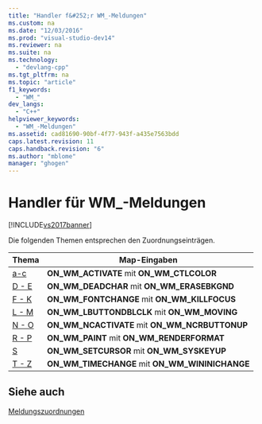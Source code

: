 ```yaml
---
title: "Handler f&#252;r WM_-Meldungen"
ms.custom: na
ms.date: "12/03/2016"
ms.prod: "visual-studio-dev14"
ms.reviewer: na
ms.suite: na
ms.technology: 
  - "devlang-cpp"
ms.tgt_pltfrm: na
ms.topic: "article"
f1_keywords: 
  - "WM_"
dev_langs: 
  - "C++"
helpviewer_keywords: 
  - "WM_-Meldungen"
ms.assetid: cad81690-90bf-4f77-943f-a435e7563bdd
caps.latest.revision: 11
caps.handback.revision: "6"
ms.author: "mblome"
manager: "ghogen"
---
```

# Handler f&#252;r WM_-Meldungen
[!INCLUDE[vs2017banner](../../assembler/inline/includes/vs2017banner.md)]

Die folgenden Themen entsprechen den Zuordnungseinträgen.  
  
|Thema|Map\-Eingaben|  
|-----------|-------------------|  
|[a\-c](../../mfc/reference/wm-message-handlers-a-c.md)|**ON\_WM\_ACTIVATE** mit **ON\_WM\_CTLCOLOR**|  
|[D \- E](../../mfc/reference/wm-message-handlers-d-e.md)|**ON\_WM\_DEADCHAR** mit **ON\_WM\_ERASEBKGND**|  
|[F \- K](../../mfc/reference/wm-message-handlers-f-k.md)|**ON\_WM\_FONTCHANGE** mit **ON\_WM\_KILLFOCUS**|  
|[L \- M](../../mfc/reference/wm-message-handlers-l-m.md)|**ON\_WM\_LBUTTONDBLCLK** mit **ON\_WM\_MOVING**|  
|[N \- O](../../mfc/reference/wm-message-handlers-n-o.md)|**ON\_WM\_NCACTIVATE** mit **ON\_WM\_NCRBUTTONUP**|  
|[R \- P](../../mfc/reference/wm-messages-p-r.md)|**ON\_WM\_PAINT** mit **ON\_WM\_RENDERFORMAT**|  
|[S](../../mfc/reference/wm-messages-s.md)|**ON\_WM\_SETCURSOR** mit **ON\_WM\_SYSKEYUP**|  
|[T \- Z](../../mfc/reference/wm-messages-t-z.md)|**ON\_WM\_TIMECHANGE** mit **ON\_WM\_WININICHANGE**|  
  
## Siehe auch  
 [Meldungszuordnungen](../../mfc/reference/message-maps-mfc.md)